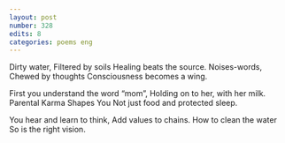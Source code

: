 ```yaml
---
layout: post
number: 328
edits: 8
categories: poems eng
---
```


Dirty water, 
Filtered by soils 
Healing beats the source.
Noises-words,
Chewed by thoughts
Consciousness becomes a wing. 

First you understand the word “mom”,
Holding on to her, with her milk.
Parental Karma Shapes You
Not just food and protected sleep. 

You hear and learn to think,
Add values to chains.
How to clean the water
So is the right vision.
